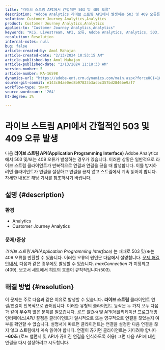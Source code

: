```yaml
---
title: "라이브 스트림 API에서 간헐적인 503 및 409 오류"
description: "Adobe Analytics 라이브 스트림 API에서 발생하는 503 및 409 오류를 해결하는 방법에 대해 알아봅니다. 연결/연결을 반복적으로 끊지 마십시오."
solution: Customer Journey Analytics,Analytics
product: Customer Journey Analytics,Analytics
applies-to: "Customer Journey Analytics,Analytics"
keywords: "KCS, Livestream, API, 오류, Adobe Analytics, Analytics, 503, 409 오류"
resolution: Resolution
internal-notes: null
bug: false
article-created-by: Amol Mahajan
article-created-date: "2/13/2024 10:53:15 AM"
article-published-by: Amol Mahajan
article-published-date: "2/13/2024 11:18:33 AM"
version-number: 5
article-number: KA-16598
dynamics-url: "https://adobe-ent.crm.dynamics.com/main.aspx?forceUCI=1&pagetype=entityrecord&etn=knowledgearticle&id=6aee7610-5eca-ee11-9079-6045bd0065f9"
source-git-commit: e143c04ae0ec8b97823b3acbc357bd2846be9af7
workflow-type: tm+mt
source-wordcount: '264'
ht-degree: 3%

---
```


# 라이브 스트림 API에서 간헐적인 503 및 409 오류 발생


다음 <b>라이브 스트림 API(Application Programming Interface)</b> Adobe Analytics에서 503 및/또는 409 오류가 발생하는 경우가 있습니다. 이러한 상황은 일반적으로 라이브 스트림 클라이언트가 반복적으로 연결과 연결을 끊을 때 발생합니다. 이를 방지하려면 클라이언트가 연결을 설정하고 연결을 끊지 않고 스트림에서 계속 읽어야 합니다. 자세한 내용은 해당 기사를 참조하시기 바랍니다.

## 설명 {#description}


### <b>환경</b>

- Analytics
- Customer Journey Analytics


### <b>문제/증상</b>

*라이브 스트림 API(Application Programming Interface)* 는 때때로 503 및/또는 409 오류를 반환할 수 있습니다. 이러한 오류의 원인은 다음에서 설명합니다. [문제 해결 안내서](https://github.com/AdobeDocs/analytics-1.4-apis/blob/master/docs/live-stream-api/troubleshooting.md), 다음과 같은 경우에도 발생할 수 있습니다. *maxConnection* 가 지정되고(409), 보고서 세트에서 히트의 흐름이 규칙적입니다(503).


## 해결 방법 {#resolution}


이 문제는 주로 다음과 같은 이유로 발생할 수 있습니다. <b>라이브 스트림</b> 클라이언트 연결/연결이 반복적으로 끊어집니다. 이러한 유형의 클라이언트 동작은 두 가지 모두 다음과 같이 무수히 많은 문제를 일으킵니다. *로드 밸런서* 및 API(애플리케이션 프로그래밍 인터페이스)*API)* 끝점은 클라이언트가 일시적으로 또는 영구적으로 연결을 끊었는지 여부를 확인할 수 없습니다. 설명서에 따르면 클라이언트는 연결을 설정한 다음 연결을 끊지 않고 스트림에서 계속 읽어야 합니다. 연결이 끊기면 클라이언트는 기다려야 합니다 <b>~60초</b> (로드 밸런서 및 API가 끊어진 연결을 인식하도록 허용) 그런 다음 API에 대한 연결을 다시 설정하려고 시도합니다.
